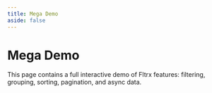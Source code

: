 ```yaml
---
title: Mega Demo
aside: false
---
```


# Mega Demo

This page contains a full interactive demo of Fltrx features: filtering, grouping, sorting, pagination, and async data.

<MegaDemo />
